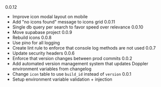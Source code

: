 0.0.12
- Improve icon modal layout on mobile
- Add "no icons found" message to icons grid
0.0.11
- Single db query per search to favor speed over relevance
0.0.10
- Move supabase project
0.0.9
- Rebuild icons
0.0.8
- Use pino for all logging
- Create lint rule to enforce that console log methods are not used
0.0.7
- Update security headers
0.0.6
- Enforce that version changes between prod commits
0.0.2
- Add automated version management system that updates Doppler environment variables from changelog
- Change `icon` table to use `build_id` instead of `version`
0.0.1
- Setup environment variable validation + injection
